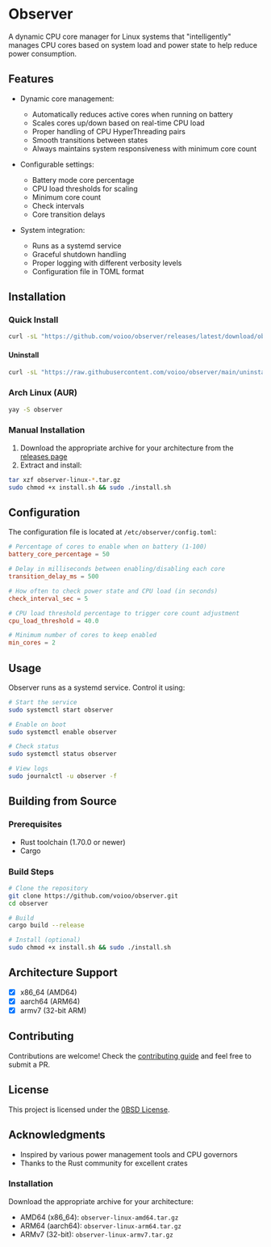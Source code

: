 # Observer

A dynamic CPU core manager for Linux systems that "intelligently" manages CPU cores based on system load and power state to help reduce power consumption.

## Features

- Dynamic core management:
  - Automatically reduces active cores when running on battery
  - Scales cores up/down based on real-time CPU load
  - Proper handling of CPU HyperThreading pairs
  - Smooth transitions between states
  - Always maintains system responsiveness with minimum core count

- Configurable settings:
  - Battery mode core percentage
  - CPU load thresholds for scaling
  - Minimum core count
  - Check intervals
  - Core transition delays

- System integration:
  - Runs as a systemd service
  - Graceful shutdown handling
  - Proper logging with different verbosity levels
  - Configuration file in TOML format

## Installation

### Quick Install

```bash
curl -sL "https://github.com/voioo/observer/releases/latest/download/observer-linux-amd64.tar.gz" | sudo bash -c 'tar xz -C /tmp && bash /tmp/install.sh'
```

#### Uninstall

```bash
curl -sL "https://raw.githubusercontent.com/voioo/observer/main/uninstall.sh" | sudo bash
```

### Arch Linux (AUR)
```bash
yay -S observer
```

### Manual Installation
1. Download the appropriate archive for your architecture from the [releases page](https://github.com/voioo/observer/releases)
2. Extract and install:
```bash
tar xzf observer-linux-*.tar.gz
sudo chmod +x install.sh && sudo ./install.sh
```

## Configuration

The configuration file is located at `/etc/observer/config.toml`:

```toml
# Percentage of cores to enable when on battery (1-100)
battery_core_percentage = 50

# Delay in milliseconds between enabling/disabling each core
transition_delay_ms = 500

# How often to check power state and CPU load (in seconds)
check_interval_sec = 5

# CPU load threshold percentage to trigger core count adjustment
cpu_load_threshold = 40.0

# Minimum number of cores to keep enabled
min_cores = 2
```

## Usage

Observer runs as a systemd service. Control it using:

```bash
# Start the service
sudo systemctl start observer

# Enable on boot
sudo systemctl enable observer

# Check status
sudo systemctl status observer

# View logs
sudo journalctl -u observer -f
```

## Building from Source

### Prerequisites
- Rust toolchain (1.70.0 or newer)
- Cargo

### Build Steps
```bash
# Clone the repository
git clone https://github.com/voioo/observer.git
cd observer

# Build
cargo build --release

# Install (optional)
sudo chmod +x install.sh && sudo ./install.sh
```

## Architecture Support

- [x] x86_64 (AMD64)
- [x] aarch64 (ARM64)
- [x] armv7 (32-bit ARM)

## Contributing

Contributions are welcome! Check the [contributing guide](https://github.com/voioo/observer/blob/main/CONTRIBUTING.md) and feel free to submit a PR.

## License

This project is licensed under the [0BSD License](LICENSE).

## Acknowledgments

- Inspired by various power management tools and CPU governors
- Thanks to the Rust community for excellent crates

### Installation

Download the appropriate archive for your architecture:
- AMD64 (x86_64): `observer-linux-amd64.tar.gz`
- ARM64 (aarch64): `observer-linux-arm64.tar.gz`
- ARMv7 (32-bit): `observer-linux-armv7.tar.gz`
